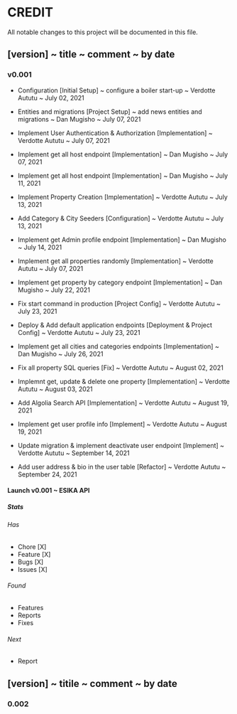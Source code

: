 # CREDIT

All notable changes to this project will be documented in this file.

## [version] ~ title ~ comment ~ by date

### v0.001

- Configuration [Initial Setup] ~ configure a boiler start-up ~ Verdotte Aututu ~ July 02, 2021

- Entities and migrations [Project Setup] ~ add news entities and migrations ~ Dan Mugisho ~ July 07, 2021

- Implement User Authentication & Authorization [Implementation] ~ Verdotte Aututu ~ July 07, 2021

- Implement get all host endpoint [Implementation] ~ Dan Mugisho ~ July 07, 2021

- Implement get all host endpoint [Implementation] ~ Dan Mugisho ~ July 11, 2021

- Implement Property Creation [Implementation] ~ Verdotte Aututu ~ July 13, 2021

- Add Category & City Seeders [Configuration] ~ Verdotte Aututu ~ July 13, 2021

- Implement get Admin profile endpoint [Implementation] ~ Dan Mugisho ~ July 14, 2021

- Implement get all properties randomly [Implementation] ~ Verdotte Aututu ~ July 07, 2021

- Implement get property by category endpoint [Implementation] ~ Dan Mugisho ~ July 22, 2021

- Fix start command in production [Project Config] ~ Verdotte Aututu ~ July 23, 2021

- Deploy & Add default application endpoints [Deployment & Project Config] ~ Verdotte Aututu ~ July 23, 2021

- Implement get all cities and categories endpoints [Implementation] ~ Dan Mugisho ~ July 26, 2021

- Fix all property SQL queries [Fix] ~ Verdotte Aututu ~ August 02, 2021

- Implemnt get, update & delete one property [Implementation] ~ Verdotte Aututu ~ August 03, 2021

- Add Algolia Search API [Implementation] ~ Verdotte Aututu ~ August 19, 2021

- Implement get user profile info [Implement] ~ Verdotte Aututu ~ August 19, 2021

- Update migration & implement deactivate user endpoint [Implement] ~ Verdotte Aututu ~ September 14, 2021

- Add user address & bio in the user table [Refactor] ~ Verdotte Aututu ~ September 24, 2021

#### Launch v0.001 ~ ESIKA API

##### Stats

###### Has

- Chore [X]
- Feature [X]
- Bugs [X]
- Issues [X]

###### Found

- Features
- Reports
- Fixes

###### Next

- Report

## [version] ~ titile ~ comment ~ by date

### 0.002
